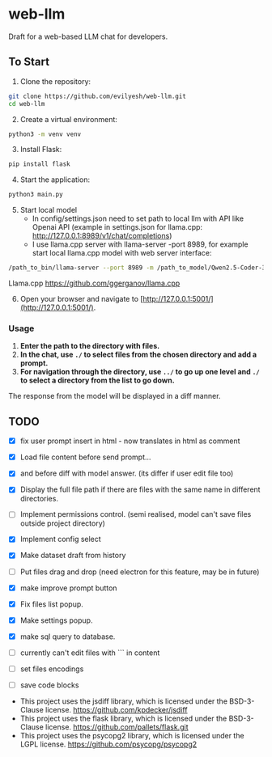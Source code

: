 # web-llm

Draft for a web-based LLM chat for developers. 


## To Start

1. Clone the repository:
```bash
git clone https://github.com/evilyesh/web-llm.git
cd web-llm
```
2. Create a virtual environment: 
```bash
python3 -m venv venv
```
3. Install Flask: 
```bash
pip install flask
```
4. Start the application: 
```bash
python3 main.py
```
5. Start local model
   - In config/settings.json need to set path to local llm with API like Openai API (example in settings.json for llama.cpp: http://127.0.0.1:8989/v1/chat/completions) 
   - I use llama.cpp server with llama-server -port 8989, for example start local llama.cpp model with web server interface:
```bash
/path_to_bin/llama-server --port 8989 -m /path_to_model/Qwen2.5-Coder-32B-Instruct-Q5_K_L.gguf -p "Hello, you are coder assistant" -ngl 99 --n-predict -1 --ctx-size 12240 --threads 4 --no-mmap --temp 0.01 --top-k 10 --cache-type-k q8_0 --cache-type-v q8_0 --flash-attn
```
Llama.cpp https://github.com/ggerganov/llama.cpp

6. Open your browser and navigate to [http://127.0.0.1:5001/](http://127.0.0.1:5001/).

### Usage

1. **Enter the path to the directory with files.**
2. **In the chat, use `./` to select files from the chosen directory and add a prompt.**
3. **For navigation through the directory, use `../` to go up one level and `./` to select a directory from the list to go down.**

The response from the model will be displayed in a diff manner.

## TODO

- [x] fix user prompt insert in html - now <? ?> translates in html as comment
- [x] Load file content before send prompt... 
- [x] and before diff with model answer. (its differ if user edit file too)
- [x] Display the full file path if there are files with the same name in different directories.
- [ ] Implement permissions control. (semi realised, model can't save files outside project directory)
- [x] Implement config select
- [x] Make dataset draft from history
- [ ] Put files drag and drop (need electron for this feature, may be in future)
- [x] make improve prompt button


- [x] Fix files list popup.
- [x] Make settings popup.
- [x] make sql query to database.
- [ ] currently can't edit files with ``` in content
- [ ] set files encodings
- [ ] save code blocks


- This project uses the jsdiff library, which is licensed under the BSD-3-Clause license. https://github.com/kpdecker/jsdiff
- This project uses the flask library, which is licensed under the BSD-3-Clause license. https://github.com/pallets/flask.git
- This project uses the psycopg2 library, which is licensed under the LGPL license. https://github.com/psycopg/psycopg2
